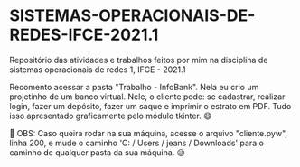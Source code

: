 # SISTEMAS-OPERACIONAIS-DE-REDES-IFCE-2021.1
Repositório das atividades e trabalhos feitos por mim na disciplina de sistemas operacionais de redes 1, IFCE - 2021.1

Recomento acessar a pasta "Trabalho - InfoBank". Nela eu crio um projetinho de um banco virtual. Nele, o cliente pode:
se cadastrar, realizar login, fazer um depósito, fazer um saque e imprimir o estrato em PDF. Tudo isso apresentado graficamente
pelo módulo tkinter. 😄

💢 OBS: Caso queira rodar na sua máquina, acesse o arquivo "cliente.pyw", linha 200, e mude o caminho 'C: / Users / jeans / Downloads' para
o caminho de qualquer pasta da sua máquina. 😉
